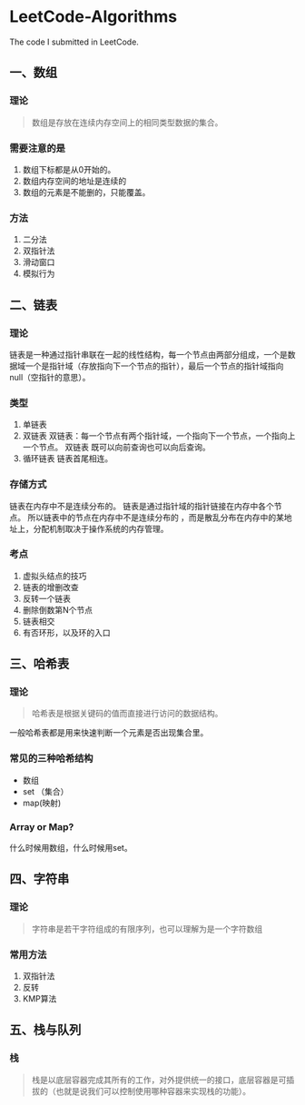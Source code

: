 # LeetCode-Algorithms
The code I submitted in LeetCode.

## 一、数组

### 理论

> 数组是存放在连续内存空间上的相同类型数据的集合。

### 需要注意的是

1. 数组下标都是从0开始的。
2. 数组内存空间的地址是连续的
3. 数组的元素是不能删的，只能覆盖。

### 方法

1. 二分法
2. 双指针法
3. 滑动窗口
4. 模拟行为

## 二、链表

### 理论

链表是一种通过指针串联在一起的线性结构，每一个节点由两部分组成，一个是数据域一个是指针域（存放指向下一个节点的指针），最后一个节点的指针域指向null（空指针的意思）。

### 类型

1. 单链表
2. 双链表
  双链表：每一个节点有两个指针域，一个指向下一个节点，一个指向上一个节点。
  双链表 既可以向前查询也可以向后查询。
3. 循环链表
  链表首尾相连。

### 存储方式

链表在内存中不是连续分布的。
链表是通过指针域的指针链接在内存中各个节点。
所以链表中的节点在内存中不是连续分布的 ，而是散乱分布在内存中的某地址上，分配机制取决于操作系统的内存管理。

### 考点

1. 虚拟头结点的技巧
2. 链表的增删改查
3. 反转一个链表
4. 删除倒数第N个节点
5. 链表相交
6. 有否环形，以及环的入口

## 三、哈希表

### 理论

> 哈希表是根据关键码的值而直接进行访问的数据结构。

一般哈希表都是用来快速判断一个元素是否出现集合里。

### 常见的三种哈希结构

* 数组
* set （集合）
* map(映射)

### Array or Map?

什么时候用数组，什么时候用set。

## 四、字符串

### 理论

> 字符串是若干字符组成的有限序列，也可以理解为是一个字符数组

### 常用方法

1. 双指针法
2. 反转
3. KMP算法

## 五、栈与队列

### 栈

> 栈是以底层容器完成其所有的工作，对外提供统一的接口，底层容器是可插拔的（也就是说我们可以控制使用哪种容器来实现栈的功能）。
